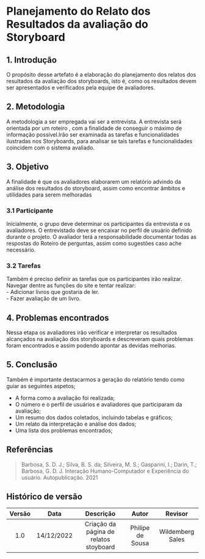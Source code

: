 # Planejamento do Relato dos Resultados da avaliação do Storyboard

## 1. Introdução
O propósito desse artefato é a elaboração do planejamento dos relatos dos resultados da avaliação dos storyboards, isto é, como os resultados devem ser apresentados e verificados pela equipe de avaliadores.


## 2. Metodologia
A metodologia a ser empregada vai ser a entrevista. A entrevista será orientada por um roteiro , com a finalidade de conseguir o máximo de informação possível.Irão ser examinada as tarefas e funcionalidades ilustradas nos Storyboards, para analisar se tais tarefas e funcionalidades coincidem com o sistema avaliado.

## 3. Objetivo

A finalidade é que os avaliadores elaborarem um relatório advindo da análise dos resultados do storyboard, assim como encontrar âmbitos e utilidades para serem melhoradas

### 3.1 Participante

Inicialmente, o grupo deve determinar os participantes da entrevista e os avaliadores. O entrevistado deve se encaixar no perfil de usuário definido durante o projeto. O avaliador terá a responsabilidade documentar todas as respostas do Roteiro de perguntas, assim como sugestões caso ache necessário.

### 3.2 Tarefas
Também é preciso definir as tarefas que os participantes irão realizar. Navegar dentre as funções do site e tentar realizar:<br>
    - Adicionar livros que gostaria de ler.<br>
    - Fazer avaliação de um livro.


## 4. Problemas encontrados 

Nessa etapa os avaliadores irão verificar e interpretar os resultados alcançados na avaliação dos storyboards e descreveram quais problemas foram encontrados e assim podendo apontar as devidas melhorias.

## 5. Conclusão
Também é importante destacarmos a geração do relatório tendo como guiar as seguintes aspetos; 

- A forma como a avaliação foi realizada;
- O número e o perfil de usuários e avaliadores que participaram da avaliação;
- Um resumo dos dados coletados, incluindo tabelas e gráficos;
- Um relato da interpretação e análise dos dados;
- Uma lista dos problemas encontrados;


## Referências

> Barbosa, S. D. J.; Silva, B. S. da; Silveira, M. S.; Gasparini, I.; Darin, T.; Barbosa, G. D. J. Interação Humano-Computador e Experiência do usuário. Autopublicação. 2021

## Histórico de versão
| Versão | Data | Descrição | Autor | Revisor |
| :----: | :--: | :-------: | :---: | :-----: |
| 1.0 | 14/12/2022 | Criação da página de relatos stoyboard | Philipe de Sousa | Wildemberg Sales |